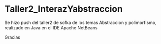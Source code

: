 # Taller2_InterazYabstraccion

Se hizo push del taller2 de sofka de los temas Abstraccion y polimorfismo, realizado en Java en el IDE Apache NetBeans

Gracias
